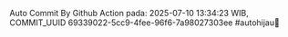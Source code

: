 Auto Commit By Github Action pada: 2025-07-10 13:34:23 WIB, COMMIT_UUID 69339022-5cc9-4fee-96f6-7a98027303ee #autohijau🗿
